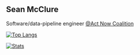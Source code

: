## Sean McClure

Software/data-pipeline engineer  [@Act Now Coalition](https://github.com/covid-projections)

[![Top Langs](https://github-readme-stats.vercel.app/api/top-langs/?username=smcclure17&layout=compact&exclude_repo=smcclure17.github.io)](https://github.com/anuraghazra/github-readme-stats)

[![Stats](https://github-readme-stats.vercel.app/api?username=smcclure17&show_icons=true)]()

